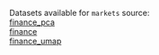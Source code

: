 Datasets available for `markets` source:  
[finance_pca](https://docs.upgini.com/public/markets/finance_pca)  
[finance](https://docs.upgini.com/public/markets/finance)  
[finance_umap](https://docs.upgini.com/public/markets/finance_umap)  
